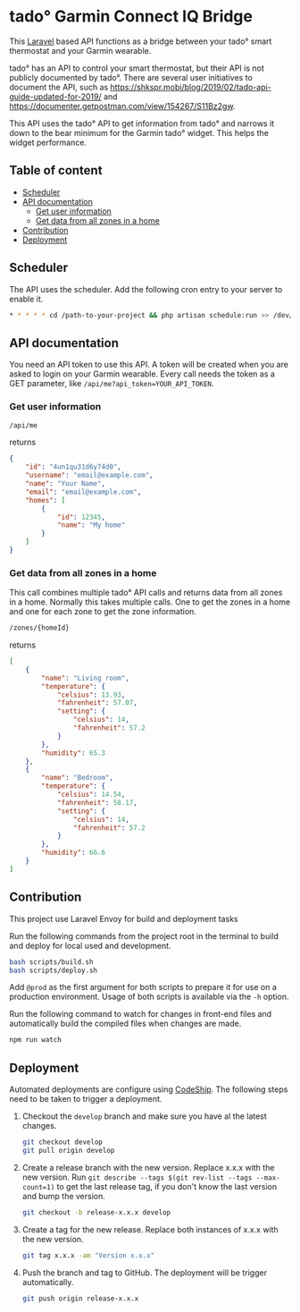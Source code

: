 # tado° Garmin Connect IQ Bridge

This [Laravel](https://laravel.com/) based API functions as a bridge between
your tado° smart thermostat and your Garmin wearable.

tado° has an API to control your smart thermostat, but their API is not publicly
documented by tado°. There are several user initiatives to document the API,
such as <https://shkspr.mobi/blog/2019/02/tado-api-guide-updated-for-2019/> and
<https://documenter.getpostman.com/view/154267/S11Bz2gw>.

This API uses the tado° API to get information from tado° and narrows it down to
the bear minimum for the Garmin tado° widget. This helps the widget performance.

## Table of content <!-- omit in toc -->

- [Scheduler](#scheduler)
- [API documentation](#api-documentation)
  - [Get user information](#get-user-information)
  - [Get data from all zones in a home](#get-data-from-all-zones-in-a-home)
- [Contribution](#contribution)
- [Deployment](#deployment)

## Scheduler

The API uses the scheduler. Add the following cron entry to your server to
enable it.

```bash
* * * * * cd /path-to-your-project && php artisan schedule:run >> /dev/null 2>&1
```

## API documentation

You need an API token to use this API. A token will be created when you are
asked to login on your Garmin wearable. Every call needs the token as a GET
parameter, like `/api/me?api_token=YOUR_API_TOKEN`.

### Get user information

```txt
/api/me
```

returns

```json
{
    "id": "4un1qu31d6y74d0",
    "username": "email@example.com",
    "name": "Your Name",
    "email": "email@example.com",
    "homes": [
        {
            "id": 12345,
            "name": "My home"
        }
    ]
}
```

### Get data from all zones in a home

This call combines multiple tado° API calls and returns data from all zones in a
home. Normally this takes multiple calls. One to get the zones in a home and one
for each zone to get the zone information.

```txt
/zones/{homeId}
```

returns

```json
[
    {
        "name": "Living room",
        "temperature": {
            "celsius": 13.93,
            "fahrenheit": 57.07,
            "setting": {
                "celsius": 14,
                "fahrenheit": 57.2
            }
        },
        "humidity": 65.3
    },
    {
        "name": "Bedroom",
        "temperature": {
            "celsius": 14.54,
            "fahrenheit": 58.17,
            "setting": {
                "celsius": 14,
                "fahrenheit": 57.2
            }
        },
        "humidity": 66.6
    }
]
```

## Contribution

This project use Laravel Envoy for build and deployment tasks

Run the following commands from the project root in the terminal to build and
deploy for local used and development.

```bash
bash scripts/build.sh
bash scripts/deploy.sh
```

Add `@prod` as the first argument for both scripts to prepare it for use on a
production environment. Usage of both scripts is available via the `-h` option.

Run the following command to watch for changes in front-end files and
automatically build the compiled files when changes are made.

```bash
npm run watch
```

## Deployment

Automated deployments are configure using [CodeShip](https://app.codeship.com/).
The following steps need to be taken to trigger a deployment.

1. Checkout the `develop` branch and make sure you have al the latest
changes.

    ```bash
    git checkout develop
    git pull origin develop
    ```

2. Create a release branch with the new version. Replace x.x.x with the new
version. Run `git describe --tags $(git rev-list --tags --max-count=1)` to get
the last release tag, if you don't know the last version and bump the version.

    ```bash
    git checkout -b release-x.x.x develop
    ```

3. Create a tag for the new release. Replace both instances of x.x.x with the
new version.

    ```bash
    git tag x.x.x -am "Version x.x.x"
    ```

4. Push the branch and tag to GitHub. The deployment will be trigger
automatically.

    ```bash
    git push origin release-x.x.x
    ```
